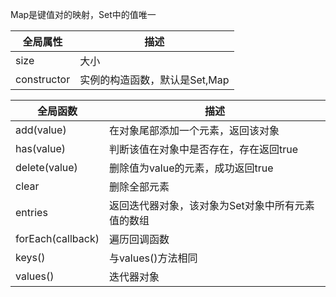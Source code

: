 Map是键值对的映射，Set中的值唯一

| 全局属性        | 描述                 |
| ----------- | ------------------ |
| size        | 大小                 |
| constructor | 实例的构造函数，默认是Set,Map |


| 全局函数              | 描述                         |
| ----------------- | -------------------------- |
| add(value)        | 在对象尾部添加一个元素，返回该对象          |
| has(value)        | 判断该值在对象中是否存在，存在返回true      |
| delete(value)     | 删除值为value的元素，成功返回true      |
| clear             | 删除全部元素                     |
| entries           | 返回迭代器对象，该对象为Set对象中所有元素值的数组 |
| forEach(callback) | 遍历回调函数                     |
| keys()            | 与values()方法相同              |
| values()          | 迭代器对象                      |
